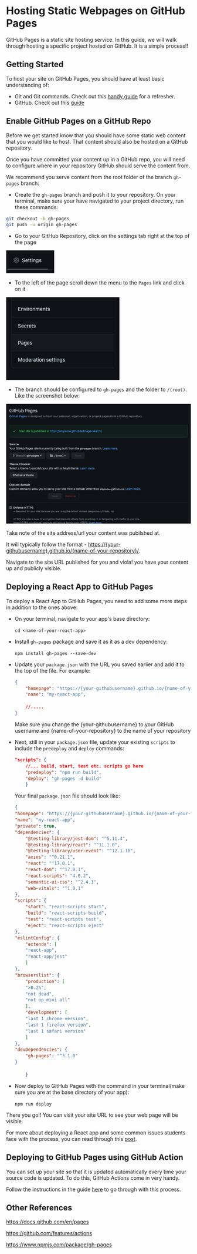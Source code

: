 # Hosting Static Webpages on GitHub Pages

GitHub Pages is a static site hosting service. In this guide, we will walk through hosting a specific project hosted on GitHub. It is a simple process!!

## Getting Started

To host your site on GitHub Pages, you should have at least basic understanding of:

* Git and Git commands. Check out this [handy guide](https://www.atlassian.com/git/tutorials/atlassian-git-cheatsheet) for a refresher.
* GitHub. Check out this [guide](https://guides.github.com/activities/hello-world/)

## Enable GitHub Pages on a GitHub Repo

Before we get started know that you should have some static web content that you would like to host.
That content should also be hosted on a GitHub repository.

Once you have committed your content up in a GitHub repo, you will need to configure where in your repository GitHub should serve the content from.

We recommend you serve content from the root folder of the branch `gh-pages` branch:

* Create the `gh-pages` branch and  push it to your repository. On your terminal, make sure your have navigated to your project directory, run these commands:

```bash
git checkout -b gh-pages
git push -u origin gh-pages
```

* Go to your GitHub Repository, click on the settings tab right at the top of the page

![settings tab](./assests/settings-tab.png)

* To the left of the page scroll down the menu to the `Pages` link and click on it

![Pages tab](./assests/pages-tab.png)

* The branch should be configured to `gh-pages` and the folder to `/(root)`. Like the screenshot below:

![configure](./assests/configure_branch.png)

Take note of the site address/url your content was pubilshed at.

It will typically follow the format  - <https://{your-githubusername}.github.io/{name-of-your-repository}/>.

Navigate to the site URL published for you and viola! you have your content up and publicly visible.

## Deploying a React App to GitHub Pages

To deploy a React App to GitHub Pages, you need to add some more steps in addition to the ones above:

* On your terminal, navigate to your app's base directory:

    `cd <name-of-your-react-app>`

* Install `gh-pages` package and save it as it as a dev dependency:

    `npm install gh-pages --save-dev`

* Update your `package.json` with the URL you saved earlier and add it to the top of the file. For example:

    ```json
    {
        "homepage": "https://{your-githubusername}.github.io/{name-of-your-repository}/",
        "name": "my-react-app",
        
        //.....
    }
    ```

    Make sure you change the {your-githubusername} to your GitHub username and {name-of-your-repository} to the name of your repository

* Next, still in your `package.json` file, update your existing `scripts` to include the `predeploy` and `deploy` commands:

    ```json
    "scripts": {
        //... build, start, test etc. scripts go here
        "predeploy": "npm run build",
        "deploy": "gh-pages -d build"
        }

    ```

    Your final `package.json` file should look like:

    ```json
    {
    "homepage": "https://{your-githubusername}.github.io/{name-of-your-repository}/",
    "name": "my-react-app",
    "private": true,
    "dependencies": {
        "@testing-library/jest-dom": "^5.11.4",
        "@testing-library/react": "^11.1.0",
        "@testing-library/user-event": "^12.1.10",
        "axios": "^0.21.1",
        "react": "^17.0.1",
        "react-dom": "^17.0.1",
        "react-scripts": "4.0.2",
        "semantic-ui-css": "^2.4.1",
        "web-vitals": "^1.0.1"
    },
    "scripts": {
        "start": "react-scripts start",
        "build": "react-scripts build",
        "test": "react-scripts test",
        "eject": "react-scripts eject"
    },
    "eslintConfig": {
        "extends": [
        "react-app",
        "react-app/jest"
        ]
    },
    "browserslist": {
        "production": [
        ">0.2%",
        "not dead",
        "not op_mini all"
        ],
        "development": [
        "last 1 chrome version",
        "last 1 firefox version",
        "last 1 safari version"
        ]
    },
    "devDependencies": {
        "gh-pages": "^3.1.0"
    }

        }
    ```

* Now deploy to GitHub Pages with the command in your terminal(make sure you are at the base directory of your app):

    `npm run deploy`

There you go!! You can visit your site URL to see your web page will be visible.

For more about deploying a React app and some common issues students face with the process, you can read through this [post](https://anjelicaa.medium.com/how-to-create-and-deploy-a-react-js-app-to-github-pages-215d8d2683a8).

## Deploying to GitHub Pages using GitHub Action

You can set up your site so that it is updated automatically every time your source code is updated.
To do this, GitHub Actions come in very handy.

Follow the instructions in the  guide [here](https://github.com/marketplace/actions/deploy-to-github-pages) to go through with this process.

## Other References

<https://docs.github.com/en/pages>

<https://github.com/features/actions>

<https://www.npmjs.com/package/gh-pages>
